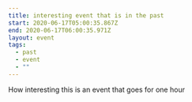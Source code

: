 ```yaml
---
title: interesting event that is in the past
start: 2020-06-17T05:00:35.867Z
end: 2020-06-17T06:00:35.971Z
layout: event
tags:
  - past
  - event
  - ""
---
```

How interesting this is an event that goes for one hour